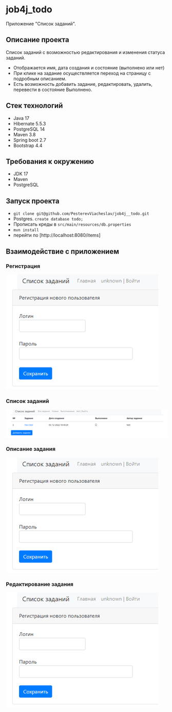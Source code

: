 # job4j_todo
Приложение "Список заданий".

## Описание проекта
Список заданий с возможностью редактирования и изменения статуса заданий.
- Отображается имя, дата создания и состояние (выполнено или нет)
- При клике на задание осуществляется переход на страницу с подробным описанием.
- Есть возможность добавить задание, редактировать, удалить, перевести в состояние Выполнено.

## Стек технологий
- Java 17
- Hibernate 5.5.3
- PostgreSQL 14
- Maven 3.8
- Spring boot 2.7
- Bootstrap 4.4

## Требования к окружению
- JDK 17
- Maven
- PostgreSQL

## Запуск проекта
- ```git clone git@github.com/PesterevViacheslav/job4j__todo.git```
- Postgres. ```create database todo;```
- Прописать креды в ```src/main/resources/db.properties```
- ```mvn install```
- перейти по [http://localhost:8080/items]

## Взаимодействие с приложением
### Регистрация
![alt-текст](/img/reg.png "Регистрация")

### Список заданий
![alt-текст](/img/list.png "Список заданий")

### Описание задания
![alt-текст](/img/reg.png "Описание задания")

### Редактирование задания
![alt-текст](/img/reg.png "Редактирование задания")


